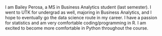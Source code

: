 I am Bailey Perosa, a MS in Business Analytics student (last semester). I went to UTK for undergrad as well, majoring in Business Analytics, and I hope to eventually go the data science route in my career. I have a passion for statistics and am very comfortable coding/programming in R. I am excited to become more comfortable in Python throughout the course.
